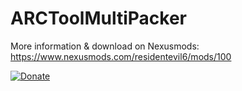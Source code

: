 # ARCToolMultiPacker

More information & download on Nexusmods:
https://www.nexusmods.com/residentevil6/mods/100

[![Donate](https://img.shields.io/badge/Donate-PayPal-green.svg)](https://www.paypal.com/donate/?hosted_button_id=LG7YTKP4JYN5S)
